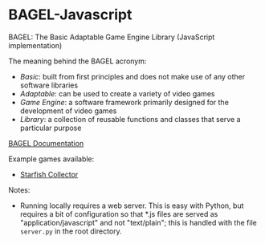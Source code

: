 # BAGEL-Javascript

BAGEL: The Basic Adaptable Game Engine Library (JavaScript implementation)

The meaning behind the BAGEL acronym:
* *Basic*: built from first principles and does not make use of any other software libraries
* *Adaptable*: can be used to create a variety of video games
* *Game Engine*: a software framework primarily designed for the development of video games
* *Library*: a collection of reusable functions and classes that serve a particular purpose

[BAGEL Documentation](https://stemkoski.github.io/BAGEL-Javascript/out/index.html)

Example games available:
* [Starfish Collector](https://stemkoski.github.io/BAGEL-Javascript/examples/starfish-collector.html)

Notes:
* Running locally requires a web server. This is easy with Python, but requires a bit of configuration so that *.js files are served as "application/javascript" and not "text/plain"; this is handled with the file `server.py` in the root directory.
  